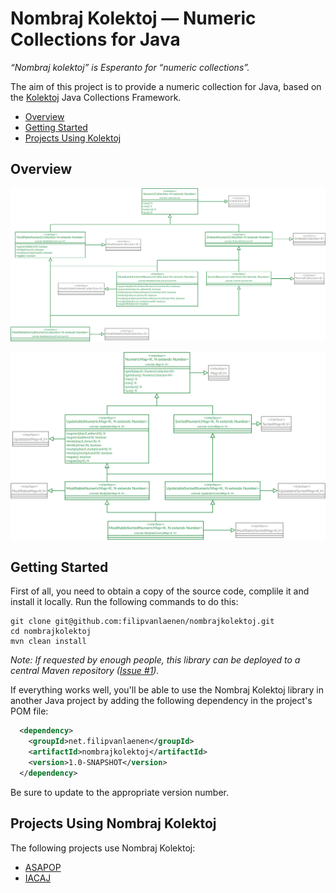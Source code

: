 # Nombraj Kolektoj — Numeric Collections for Java

*“Nombraj kolektoj” is Esperanto for “numeric collections”.*

The aim of this project is to provide a numeric collection for Java, based on the
[Kolektoj](https://github.com/filipvanlaenen/kolektoj) Java Collections Framework.

* [Overview](#overview)
* [Getting Started](#getting-started)
* [Projects Using Kolektoj](#projects-using-kolektoj)

## Overview

![Overview (Collections)](Overview-Collections.png)

![Overview (Maps)](Overview-Maps.png)

## Getting Started

First of all, you need to obtain a copy of the source code, complile it and install it locally. Run the following
commands to do this:

```
git clone git@github.com:filipvanlaenen/nombrajkolektoj.git
cd nombrajkolektoj
mvn clean install
```

*Note: If requested by enough people, this library can be deployed to a central Maven repository
([Issue #1](https://github.com/filipvanlaenen/nombrajkolektoj/issues/1)).*

If everything works well, you'll be able to use the Nombraj Kolektoj library in another Java project by adding the
following dependency in the project's POM file:

```xml
  <dependency>
    <groupId>net.filipvanlaenen</groupId>
    <artifactId>nombrajkolektoj</artifactId>
    <version>1.0-SNAPSHOT</version>
  </dependency>
```

Be sure to update to the appropriate version number.

## Projects Using Nombraj Kolektoj

The following projects use Nombraj Kolektoj:

* [ASAPOP](https://github.com/filipvanlaenen/asapop)
* [IACAJ](https://github.com/filipvanlaenen/iacaj)
